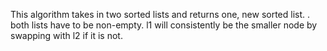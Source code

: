 This algorithm takes in two sorted lists and returns one, new sorted list.  . both lists have to be non-empty. l1 will consistently be the smaller node by swapping with l2 if it is not.